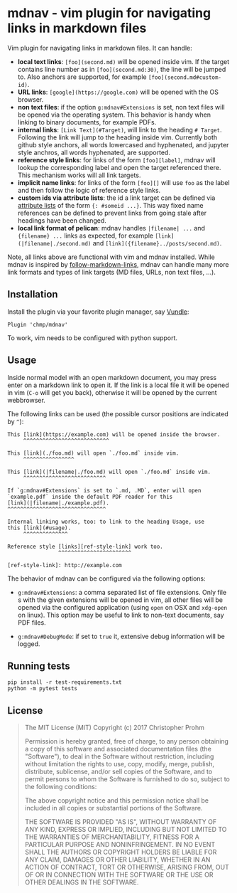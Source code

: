 # mdnav - vim plugin for navigating links in markdown files

Vim plugin for navigating links in markdown files.
It can handle:

- **local text links**:
    `[foo](second.md)` will be opened inside vim.
    If the target contains line number as in `[foo](second.md:30)`, the line
    will be jumped to.
    Also anchors are supported, for example `[foo](second.md#custom-id)`.
- **URL links**:
    `[google](https://google.com)` will be opened with the OS browser.
- **non text files**:
    if the option `g:mdnav#Extensions` is set, non text files will be opened
    via the operating system.
    This behavior is handy when linking to binary documents, for example PDFs.
- **internal links**:
    `[Link Text](#Target)`, will link to the heading `# Target`.
    Following the link will jump to the heading inside vim.
    Currently both github style anchors, all words lowercased and hyphenated,
    and jupyter style anchros, all words hyphenated, are supported.
- **reference style links**:
    for links of the form `[foo][label]`, mdnav will lookup the corresponding
    label and open the target referenced there.
    This mechanism works will all link targets.
- **implicit name links**:
    for links of the form `[foo][]` will use `foo` as the label and then follow
    the logic of reference style links.
- **custom ids via attribute lists**:
    the id a link target can be defined via [attribute lists][attr-lists] of
    the form `{: #someid ...}`.
    This way fixed name references can be defined to prevent links from going
    stale after headings have been changed.
- **local link format of pelican**:
    mdnav handles `|filename| ...` and `{filename} ...` links as expected, for
    example `[link](|filename|./second.md)` and
    `[link]({filename}../posts/second.md)`.

Note, all links above are functional with vim and mdnav installed.
While mdnav is inspired by [follow-markdown-links][fml], mdnav can handle many
more link formats and types of link targets (MD files, URLs, non text files,
...).

[label]: https://google.com
[foo]: https://wikipedia.org
[fml]: https://github.com/prashanthellina/follow-markdown-links
[attr-lists]: https://pythonhosted.org/Markdown/extensions/attr_list.html

## Installation

Install the plugin via your favorite plugin manager, say [Vundle][vundle]:

    Plugin 'chmp/mdnav'

To work, vim needs to be configured with python support.

## Usage

Inside normal model with an open markdown document, you may press enter on a
markdown link to open it.
If the link is a local file it will be opened in vim (`C-o` will get you back),
otherwise it will be opened by the current webbrowser.

The following links can be used (the possible cursor positions are indicated by
`^`):


    This [link](https://example.com) will be opened inside the browser.
         ^^^^^^^^^^^^^^^^^^^^^^^^^^^

    This [link](./foo.md) will open `./foo.md` inside vim.
         ^^^^^^^^^^^^^^^^

    This [link](|filename|./foo.md) will open `./foo.md` inside vim.
         ^^^^^^^^^^^^^^^^^^^^^^^^^^

    If `g:mdnav#Extensions` is set to `.md, .MD`, enter will open
    `example.pdf` inside the default PDF reader for this
    [link](|filename|./example.pdf).
    ^^^^^^^^^^^^^^^^^^^^^^^^^^^^^^^

    Internal linking works, too: to link to the heading Usage, use
    this [link](#usage).
         ^^^^^^^^^^^^^^

    Reference style [links][ref-style-link] work too.
                    ^^^^^^^^^^^^^^^^^^^^^^^

    [ref-style-link]: http://example.com


The behavior of mdnav can be configured via the following options:

- `g:mdnav#Extensions`:
    a comma separated list of file extensions.
    Only file s with the given extensions will be opened in vim, all other
    files will be opened via the configured application (using `open` on OSX
    and `xdg-open` on linux).
    This option may be useful to link to non-text documents, say PDF files.

- `g:mdnav#DebugMode`:
    if set to `true` it, extensive debug information will be logged.

## Running tests

	pip install -r test-requirements.txt
	python -m pytest tests

## License

>  The MIT License (MIT)
>  Copyright (c) 2017 Christopher Prohm
>
>  Permission is hereby granted, free of charge, to any person obtaining a copy
>  of this software and associated documentation files (the "Software"), to
>  deal in the Software without restriction, including without limitation the
>  rights to use, copy, modify, merge, publish, distribute, sublicense, and/or
>  sell copies of the Software, and to permit persons to whom the Software is
>  furnished to do so, subject to the following conditions:
>
>  The above copyright notice and this permission notice shall be included in
>  all copies or substantial portions of the Software.
>
>  THE SOFTWARE IS PROVIDED "AS IS", WITHOUT WARRANTY OF ANY KIND, EXPRESS OR
>  IMPLIED, INCLUDING BUT NOT LIMITED TO THE WARRANTIES OF MERCHANTABILITY,
>  FITNESS FOR A PARTICULAR PURPOSE AND NONINFRINGEMENT. IN NO EVENT SHALL THE
>  AUTHORS OR COPYRIGHT HOLDERS BE LIABLE FOR ANY CLAIM, DAMAGES OR OTHER
>  LIABILITY, WHETHER IN AN ACTION OF CONTRACT, TORT OR OTHERWISE, ARISING
>  FROM, OUT OF OR IN CONNECTION WITH THE SOFTWARE OR THE USE OR OTHER
>  DEALINGS IN THE SOFTWARE.

[vundle]: https://github.com/VundleVim/Vundle.vim

